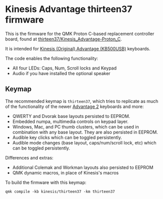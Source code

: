 # Kinesis Advantage thirteen37 firmware

This is the firmware for the QMK Proton C-based replacement controller
board, found at
[thirteen37/Kinesis_Advantage-Proton_C](https://github.com/thirteen37/Kinesis_Advantage-Proton_C).

It is intended for [Kinesis (Original) Advantage
(KB500USB)](https://kinesis-ergo.com/support/advantage/) keyboards.

The code enables the following functionality:

* All four LEDs: Caps, Num, Scroll locks and Keypad
* Audio if you have installed the optional speaker

## Keymap

The recommended keymap is `thirteen37`, which tries to replicate as
much of the functionality of the newer [Advantage
2](https://kinesis-ergo.com/support/advantage2/) keyboards and more:

* QWERTY and Dvorak base layouts persisted to EEPROM.
* Embedded numpa, multimedia controls on keypad layer.
* Windows, Mac, and PC thumb clusters, which can be used in
  combination with any base layout. They are also persisted in EEPROM.
* Audible key clicks which can be toggled persistently.
* Audible mode changes (base layout, caps/num/scroll lock, etc) which
  can be toggled persistently.

Differences and extras:

* Additional Colemak and Workman layouts also persisted to EEPROM
* QMK dynamic macros, in place of Kinesis's macros

To build the firmware with this keymap:

    qmk compile -kb kinesis/thirteen37 -km thirteen37
